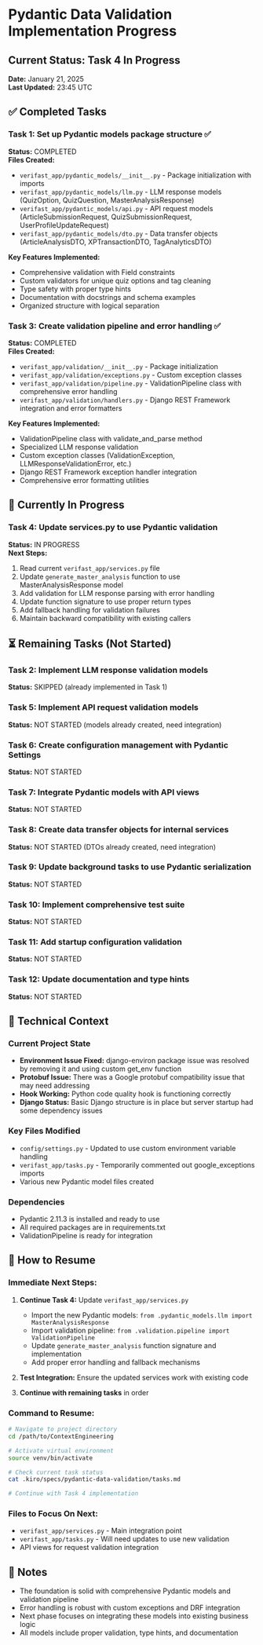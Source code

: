 # Pydantic Data Validation Implementation Progress

## Current Status: Task 4 In Progress

**Date:** January 21, 2025  
**Last Updated:** 23:45 UTC

## ✅ Completed Tasks

### Task 1: Set up Pydantic models package structure ✅
**Status:** COMPLETED  
**Files Created:**
- `verifast_app/pydantic_models/__init__.py` - Package initialization with imports
- `verifast_app/pydantic_models/llm.py` - LLM response models (QuizOption, QuizQuestion, MasterAnalysisResponse)
- `verifast_app/pydantic_models/api.py` - API request models (ArticleSubmissionRequest, QuizSubmissionRequest, UserProfileUpdateRequest)
- `verifast_app/pydantic_models/dto.py` - Data transfer objects (ArticleAnalysisDTO, XPTransactionDTO, TagAnalyticsDTO)

**Key Features Implemented:**
- Comprehensive validation with Field constraints
- Custom validators for unique quiz options and tag cleaning
- Type safety with proper type hints
- Documentation with docstrings and schema examples
- Organized structure with logical separation

### Task 3: Create validation pipeline and error handling ✅
**Status:** COMPLETED  
**Files Created:**
- `verifast_app/validation/__init__.py` - Package initialization
- `verifast_app/validation/exceptions.py` - Custom exception classes
- `verifast_app/validation/pipeline.py` - ValidationPipeline class with comprehensive error handling
- `verifast_app/validation/handlers.py` - Django REST Framework integration and error formatters

**Key Features Implemented:**
- ValidationPipeline class with validate_and_parse method
- Specialized LLM response validation
- Custom exception classes (ValidationException, LLMResponseValidationError, etc.)
- Django REST Framework exception handler integration
- Comprehensive error formatting utilities

## 🔄 Currently In Progress

### Task 4: Update services.py to use Pydantic validation
**Status:** IN PROGRESS  
**Next Steps:**
1. Read current `verifast_app/services.py` file
2. Update `generate_master_analysis` function to use MasterAnalysisResponse model
3. Add validation for LLM response parsing with error handling
4. Update function signature to use proper return types
5. Add fallback handling for validation failures
6. Maintain backward compatibility with existing callers

## ⏳ Remaining Tasks (Not Started)

### Task 2: Implement LLM response validation models
**Status:** SKIPPED (already implemented in Task 1)

### Task 5: Implement API request validation models
**Status:** NOT STARTED (models already created, need integration)

### Task 6: Create configuration management with Pydantic Settings
**Status:** NOT STARTED

### Task 7: Integrate Pydantic models with API views
**Status:** NOT STARTED

### Task 8: Create data transfer objects for internal services
**Status:** NOT STARTED (DTOs already created, need integration)

### Task 9: Update background tasks to use Pydantic serialization
**Status:** NOT STARTED

### Task 10: Implement comprehensive test suite
**Status:** NOT STARTED

### Task 11: Add startup configuration validation
**Status:** NOT STARTED

### Task 12: Update documentation and type hints
**Status:** NOT STARTED

## 🔧 Technical Context

### Current Project State
- **Environment Issue Fixed:** django-environ package issue was resolved by removing it and using custom get_env function
- **Protobuf Issue:** There was a Google protobuf compatibility issue that may need addressing
- **Hook Working:** Python code quality hook is functioning correctly
- **Django Status:** Basic Django structure is in place but server startup had some dependency issues

### Key Files Modified
- `config/settings.py` - Updated to use custom environment variable handling
- `verifast_app/tasks.py` - Temporarily commented out google_exceptions imports
- Various new Pydantic model files created

### Dependencies
- Pydantic 2.11.3 is installed and ready to use
- All required packages are in requirements.txt
- ValidationPipeline is ready for integration

## 🚀 How to Resume

### Immediate Next Steps:
1. **Continue Task 4:** Update `verifast_app/services.py`
   - Import the new Pydantic models: `from .pydantic_models.llm import MasterAnalysisResponse`
   - Import validation pipeline: `from .validation.pipeline import ValidationPipeline`
   - Update `generate_master_analysis` function signature and implementation
   - Add proper error handling and fallback mechanisms

2. **Test Integration:** Ensure the updated services work with existing code

3. **Continue with remaining tasks** in order

### Command to Resume:
```bash
# Navigate to project directory
cd /path/to/ContextEngineering

# Activate virtual environment
source venv/bin/activate

# Check current task status
cat .kiro/specs/pydantic-data-validation/tasks.md

# Continue with Task 4 implementation
```

### Files to Focus On Next:
- `verifast_app/services.py` - Main integration point
- `verifast_app/tasks.py` - Will need updates to use new validation
- API views for request validation integration

## 📝 Notes
- The foundation is solid with comprehensive Pydantic models and validation pipeline
- Error handling is robust with custom exceptions and DRF integration
- Next phase focuses on integrating these models into existing business logic
- All models include proper validation, type hints, and documentation